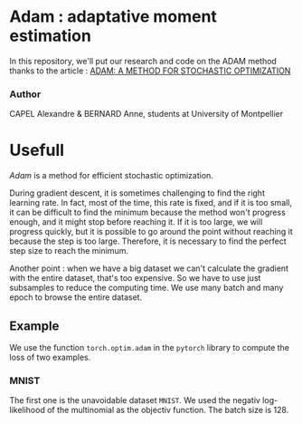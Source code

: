# Adam : adaptative moment estimation

In this repository, we'll put our research and code on the ADAM method 
thanks to the article : [ADAM: A METHOD FOR STOCHASTIC 
OPTIMIZATION](https://browse.arxiv.org/pdf/1412.6980.pdf)

### Author
CAPEL Alexandre & BERNARD Anne, students at University of Montpellier

# Usefull

*Adam* is a method for efficient stochastic optimization. 

During gradient descent, it is sometimes challenging to find the right learning rate. In fact, most of the time, this rate is fixed, and if it is too small, it can be difficult to find the minimum because the method won't progress enough, and it might stop before reaching it. If it is too large, we will progress quickly, but it is possible to go around the point without reaching it because the step is too large. Therefore, it is necessary to find the perfect step size to reach the minimum. 

Another point : when we have a big dataset we can't calculate the gradient with the entire dataset, that's too expensive. So we have to use just subsamples to reduce the computing time. We use many batch and many epoch to browse the entire dataset. 

## Example

We use the function `torch.optim.adam` in the `pytorch` library to compute the loss of two examples. 

### MNIST

The first one is the unavoidable dataset `MNIST`. We used the negativ log-likelihood of the multinomial as the objectiv function. The batch size is 128.
